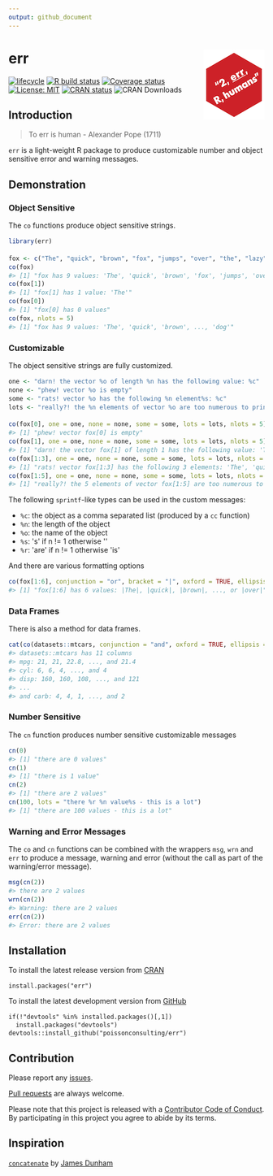 ```yaml
---
output: github_document
---
```


<!-- README.md is generated from README.Rmd. Please edit that file -->



# err <img src="man/figures/logo.png" align="right" />

[![lifecycle](https://img.shields.io/badge/lifecycle-maturing-blue.svg)](https://www.tidyverse.org/lifecycle/#maturing)
[![R build status](https://github.com/poissonconsulting/err/workflows/R-CMD-check/badge.svg)](https://github.com/poissonconsulting/err/actions)
[![Coverage status](https://codecov.io/gh/poissonconsulting/err/branch/master/graph/badge.svg)](https://codecov.io/github/poissonconsulting/err?branch=master)
[![License: MIT](https://img.shields.io/badge/License-MIT-green.svg)](https://opensource.org/licenses/MIT)
[![CRAN status](https://www.r-pkg.org/badges/version/err)](https://cran.r-project.org/package=err)
![CRAN Downloads](http://cranlogs.r-pkg.org/badges/err)

## Introduction

> To err is human - Alexander Pope (1711)

`err` is a light-weight R package to produce customizable number and object sensitive error and warning messages.

## Demonstration

### Object Sensitive

The `co` functions produce object sensitive strings.

```r
library(err)

fox <- c("The", "quick", "brown", "fox", "jumps", "over", "the", "lazy", "dog")
co(fox)
#> [1] "fox has 9 values: 'The', 'quick', 'brown', 'fox', 'jumps', 'over', 'the', 'lazy', 'dog'"
co(fox[1])
#> [1] "fox[1] has 1 value: 'The'"
co(fox[0])
#> [1] "fox[0] has 0 values"
co(fox, nlots = 5)
#> [1] "fox has 9 values: 'The', 'quick', 'brown', ..., 'dog'"
```

### Customizable

The object sensitive strings are fully customized.

```r
one <- "darn! the vector %o of length %n has the following value: %c"
none <- "phew! vector %o is empty"
some <- "rats! vector %o has the following %n element%s: %c"
lots <- "really?! the %n elements of vector %o are too numerous to print"

co(fox[0], one = one, none = none, some = some, lots = lots, nlots = 5)
#> [1] "phew! vector fox[0] is empty"
co(fox[1], one = one, none = none, some = some, lots = lots, nlots = 5)
#> [1] "darn! the vector fox[1] of length 1 has the following value: 'The'"
co(fox[1:3], one = one, none = none, some = some, lots = lots, nlots = 5)
#> [1] "rats! vector fox[1:3] has the following 3 elements: 'The', 'quick', 'brown'"
co(fox[1:5], one = one, none = none, some = some, lots = lots, nlots = 5)
#> [1] "really?! the 5 elements of vector fox[1:5] are too numerous to print"
```

The following `sprintf`-like types can be used in the custom messages:

- `%c`: the object as a comma separated list (produced by a `cc` function)
- `%n`: the length of the object
- `%o`: the name of the object
- `%s`: 's' if n != 1 otherwise ''
- `%r`: 'are' if n != 1 otherwise 'is'

And there are various formatting options

```r
co(fox[1:6], conjunction = "or", bracket = "|", oxford = TRUE, ellipsis = 5)
#> [1] "fox[1:6] has 6 values: |The|, |quick|, |brown|, ..., or |over|"
```

### Data Frames

There is also a method for data frames.


```r
cat(co(datasets::mtcars, conjunction = "and", oxford = TRUE, ellipsis = 5))
#> datasets::mtcars has 11 columns
#> mpg: 21, 21, 22.8, ..., and 21.4
#> cyl: 6, 6, 4, ..., and 4
#> disp: 160, 160, 108, ..., and 121
#> ...
#> and carb: 4, 4, 1, ..., and 2
```

### Number Sensitive

The `cn` function produces number sensitive customizable messages


```r
cn(0)
#> [1] "there are 0 values"
cn(1)
#> [1] "there is 1 value"
cn(2)
#> [1] "there are 2 values"
cn(100, lots = "there %r %n value%s - this is a lot")
#> [1] "there are 100 values - this is a lot"
```

### Warning and Error Messages

The `co` and `cn` functions can be combined with the wrappers `msg`, `wrn` and `err` to produce a message, warning and error (without the call as part of the warning/error message).


```r
msg(cn(2))
#> there are 2 values
wrn(cn(2))
#> Warning: there are 2 values
err(cn(2))
#> Error: there are 2 values
```

## Installation

To install the latest release version from [CRAN](https://cran.r-project.org)
```
install.packages("err")
```

To install the latest development version from [GitHub](https://github.com/poissonconsulting/err)
```
if(!"devtools" %in% installed.packages()[,1]) 
  install.packages("devtools")
devtools::install_github("poissonconsulting/err")
```


## Contribution

Please report any [issues](https://github.com/poissonconsulting/err/issues).

[Pull requests](https://github.com/poissonconsulting/err/pulls) are always welcome.

Please note that this project is released with a [Contributor Code of Conduct](CONDUCT.md). 
By participating in this project you agree to abide by its terms.

## Inspiration

[`concatenate`](https://github.com/jamesdunham/concatenate) by [James Dunham](https://github.com/jamesdunham)
